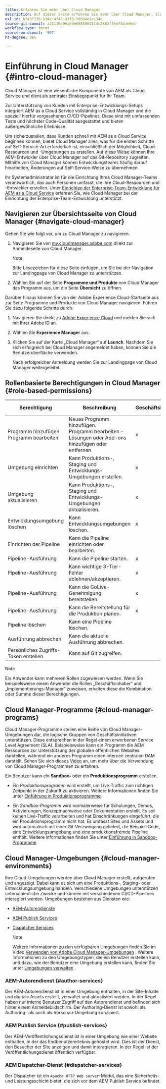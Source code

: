 ```yaml
---
title: Erfahren Sie mehr über Cloud Manager
description: Auf dieser Seite erfahren Sie mehr über Cloud Manager, Cloud Manager-Programme und -Umgebungen.
exl-id: b743f126-b34e-4f48-a3f0-5dbd4e1ac34e
source-git-commit: a21116e9ea59e608590151dc2682ff6e73dde9ed
workflow-type: tm+mt
source-wordcount: '907'
ht-degree: 36%

---
```


# Einführung in Cloud Manager {#intro-cloud-manager}

Cloud Manager ist eine wesentliche Komponente von AEM als Cloud Service und dient als zentraler Einstiegspunkt für Ihr Team.

Zur Unterstützung von Kunden mit Enterprise-Entwicklungs-Setups integriert AEM as a Cloud Service vollständig in Cloud Manager und die speziell hierfür vorgesehenen CI/CD-Pipelines. Diese sind mit umfassenden Tests und höchster Code-Qualität ausgestattet und bieten außergewöhnliche Erlebnisse.

Um sicherzustellen, dass Kunden schnell mit AEM as a Cloud Service beginnen können, bietet Cloud Manager alles, was für die ersten Schritte auf Self-Service-Art erforderlich ist, einschließlich der Möglichkeit, Cloud-Ressourcen und -Umgebungen zu erstellen. Auf diese Weise können Ihre AEM-Entwickler über Cloud Manager auf das Git-Repository zugreifen. Mithilfe von Cloud Manager können Entwicklungsteams häufig darauf hinarbeiten, Änderungen auf Self-Service-Weise zu übernehmen.

Ihr Systemadministrator ist für die Einrichtung Ihres Cloud Manager-Teams verantwortlich, das auch Personen umfasst, die Ihre Cloud-Ressourcen und -Entwickler erstellen. Unter [Einrichten der Enterprise-Team-Entwicklung für AEM as a Cloud Service](/help/implementing/cloud-manager/enterprise-team-dev-setup.md) erfahren Sie, wie Cloud Manager bei der Einrichtung der Enterprise-Team-Entwicklung unterstützt.

## Navigieren zur Übersichtsseite von Cloud Manager {#navigate-cloud-manager}

Gehen Sie wie folgt vor, um zu Cloud Manager zu navigieren:

1. Navigieren Sie von [my.cloudmanager.adobe.com](https://my.cloudmanager.adobe.com/) direkt zur Anmeldeseite von Cloud Manager.

   >[!NOTE]
   >Bitte Lesezeichen für diese Seite einfügen, um Sie bei der Navigation zur Landingpage von Cloud Manager zu unterstützen.

1. Wählen Sie auf der Seite **Programme und Produkte** von Cloud Manager das Programm aus, um die Seite **Übersicht** zu öffnen.

Darüber hinaus können Sie von der Adobe Experience Cloud-Startseite aus zur Seite Programme und Produkte von Cloud Manager navigieren. Führen Sie dazu folgende Schritte durch:

1. Navigieren Sie direkt zu [Adobe Experience Cloud](https://experience.adobe.com/#/@foundationinternal/home) und melden Sie sich mit Ihrer Adobe ID an.

1. Wählen Sie **Experience Manager** aus.

1. Klicken Sie auf der Karte „Cloud Manager“ auf **Launch**. Nachdem Sie sich erfolgreich bei Cloud Manager angemeldet haben, können Sie die Benutzeroberfläche verwenden.

   Nach erfolgreicher Anmeldung werden Sie zur Landingpage von Cloud Manager weitergeleitet.

## Rollenbasierte Berechtigungen in Cloud Manager {#role-based-permissions}

| Berechtigung | Beschreibung | Geschäftsinhaber | Bereitstellungs-Manager | Programm-Manager | Entwickler |
|--- |--- |--- |--- |--- |--- |
| Programm hinzufügen<br>Programm bearbeiten | Neues Programm hinzufügen.<br>Programm bearbeiten – Lösungen oder Add-ons hinzufügen oder entfernen | x |  |  |  |
| Umgebung einrichten | Kann Produktions-, Staging und Entwicklungs-Umgebungen erstellen. | x | x |  |  |
| Umgebung aktualisieren | Kann Produktions-, Staging und Entwicklungs-Umgebungen aktualisieren. | x | x |  |  |
| Entwicklungsumgebung löschen | Kann Entwicklungsumgebungen löschen. | x | x |  |  |
| Einrichten der Pipeline | Kann die Pipeline einrichten oder bearbeiten. |  | x |  |  |
| Pipeline-Ausführung | Kann die Pipeline starten. | x | x |  |  |
| Pipeline-Ausführung | Kann wichtige 3-Tier-Fehler ablehnen/akzeptieren. | x | x | x |  |
| Pipeline-Ausführung | Kann die GoLive-Genehmigung bereitstellen. | x | x | x |  |
| Pipeline-Ausführung | Kann die Bereitstellung für die Produktion planen. | x | x | x |  |
| Pipeline löschen | Kann eine Pipeline löschen. |  | x |  |  |
| Ausführung abbrechen | Kann die aktuelle Ausführung abbrechen. |  | x |  |  |
| Persönliches Zugriffs-Token erstellen | Kann auf Git zugreifen. |  | x |  | x |

>[!NOTE]
>Ein Anwender kann mehreren Rollen zugewiesen werden. Wenn Sie beispielsweise einem Anwender die Rollen „Geschäftsinhaber“ und „Implementierungs-Manager“ zuweisen, erhalten diese die Kombination oder Summe dieser Berechtigungen.

## Cloud Manager-Programme {#cloud-manager-programs}

Cloud Manager-Programme stellen eine Reihe von Cloud Manager-Umgebungen dar, die logische Gruppen von Geschäftsinitiativen unterstützen. Diese entsprechen in der Regel einem erworbenen Service Level Agreement (SLA). Beispielsweise kann ein Programm die AEM Ressourcen zur Unterstützung der globalen öffentlichen Websites darstellen, während ein anderes Programm einen internen zentralen DAM darstellt. Sehen Sie sich dieses [Video](https://experienceleague.adobe.com/docs/experience-manager-learn/cloud-service/cloud-manager/programs.html?lang=en) an, um mehr über die Verwendung von Cloud Manager-Programmen zu erfahren.

Ein Benutzer kann ein **Sandbox-** oder ein **Produktionsprogramm** erstellen.

* Ein *Produktionsprogramm* wird erstellt, um Live-Traffic zum richtigen Zeitpunkt in der Zukunft zu aktivieren.
Weitere Informationen finden Sie unter [Einführung in Produktionsprogramme](https://experienceleague.adobe.com/docs/experience-manager-cloud-service/implementing/using-cloud-manager/production-programs/introduction-production-programs.html?lang=en).

* Ein *Sandbox-Programm* wird normalerweise für Schulungen, Demos, Aktivierungen, Konzeptnachweise oder Dokumentation erstellt. Es soll keinen Live-Traffic verarbeiten und hat Einschränkungen eingeführt, die ein Produktionsprogramm nicht hat. Es umfasst Sites und Assets und wird automatisch mit einer Git-Verzweigung geliefert, die Beispiel-Code, eine Entwicklungsumgebung und eine produktionsfremde Pipeline enthält.
Weitere Informationen finden Sie unter [Einführung in Sandbox-Programme](https://experienceleague.adobe.com/docs/experience-manager-cloud-service/implementing/using-cloud-manager/sandbox-programs/introduction-sandbox-programs.html?lang=en).

## Cloud Manager-Umgebungen {#cloud-manager-environments}

Ihre Cloud-Umgebungen werden über Cloud Manager erstellt, aufgerufen und angezeigt. Dabei kann es sich um eine Produktions-, Staging- oder Entwicklungsumgebung handeln. Verschiedene Umgebungen unterstützen unterschiedliche Zwecke und können mit verschiedenen CI/CD-Pipelines interagiert werden. Umgebungen bestehen aus Diensten wie:

* [AEM-Autorendienste](#author-services)
* [AEM Publish Services](#publish-services)
* [Dispatcher Services](#dispatcher-services)

   >[!NOTE]
   > Weitere Informationen zu den verfügbaren Umgebungen finden Sie im Video [Verwenden von Adobe Cloud Manager-Umgebungen](https://experienceleague.adobe.com/docs/experience-manager-learn/cloud-service/cloud-manager/environments.html?lang=de#cloud-manager) . Weitere Informationen zu den Umgebungstypen, die ein Benutzer erstellen kann, und dazu, wie der Benutzer eine Umgebung erstellen kann, finden Sie unter [Umgebungen verwalten](https://experienceleague.adobe.com/docs/experience-manager-cloud-service/implementing/using-cloud-manager/manage-environments.html?lang=de) .

### AEM-Autorendienst {#author-services}

Der AEM-Autorendienst ist in einer Umgebung enthalten, in der Site-Inhalte und digitale Assets erstellt, verwaltet und aktualisiert werden. In der Regel haben nur interne Benutzer Zugriff auf den Autorendienst und befinden sich hinter einem Anmeldebildschirm. Der Authoring-Dienst ist sowohl als Authoring- als auch als Vorschau-Umgebung konzipiert.

### AEM Publish Service {#publish-services}

Der AEM-Veröffentlichungsdienst ist in einer Umgebung wie einer Website enthalten, in der das Endbenutzererlebnis gehostet wird. Dies ist der Dienst, den Besucher der Site anzeigen und damit interagieren. In der Regel ist der Veröffentlichungsdienst öffentlich verfügbar.

### AEM Dispatcher-Dienst {#dispatcher-services}

Der Dispatcher ist ein `Apache HTTP Web server`-Modul, das eine Sicherheits- und Leistungsschicht bietet, die sich vor dem AEM Publish Service befindet.
